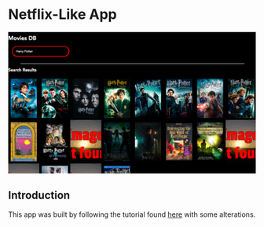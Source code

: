 # Netflix-Like App

![screenshot](./images/screenshot.png)

## Introduction

This app was built by following the tutorial found [here](https://www.fullstackreact.com/react-daily-ui/003-landing-page/) with some alterations.